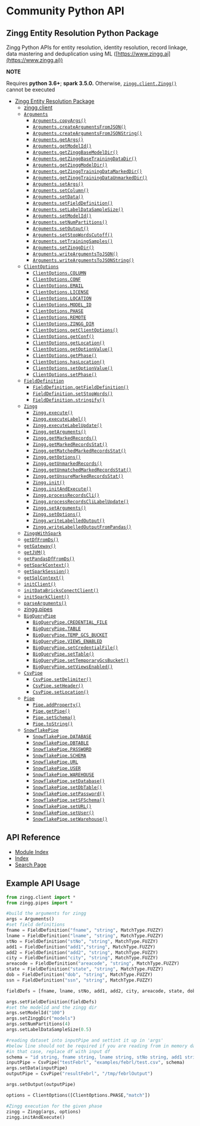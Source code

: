 # Community Python API

## Zingg Entity Resolution Python Package

Zingg Python APIs for entity resolution, identity resolution, record linkage, data mastering and deduplication using ML ([https://www.zingg.ai](https://www.zingg.ai))

**NOTE**

Requires **python 3.6+**; **spark 3.5.0.** Otherwise, [`zingg.client.Zingg()`](zingg.md#zingg.client.Zingg) cannot be executed

* [Zingg Entity Resolution Package](zingg.md)
  * [zingg.client](zingg.md#zingg-client)
  * [`Arguments`](zingg.md#zingg.client.Arguments)
    * [`Arguments.copyArgs()`](zingg.md#zingg.client.Arguments.copyArgs)
    * [`Arguments.createArgumentsFromJSON()`](zingg.md#zingg.client.Arguments.createArgumentsFromJSON)
    * [`Arguments.createArgumentsFromJSONString()`](zingg.md#zingg.client.Arguments.createArgumentsFromJSONString)
    * [`Arguments.getArgs()`](zingg.md#zingg.client.Arguments.getArgs)
    * [`Arguments.getModelId()`](zingg.md#zingg.client.Arguments.getModelId)
    * [`Arguments.getZinggBaseModelDir()`](zingg.md#zingg.client.Arguments.getZinggBaseModelDir)
    * [`Arguments.getZinggBaseTrainingDataDir()`](zingg.md#zingg.client.Arguments.getZinggBaseTrainingDataDir)
    * [`Arguments.getZinggModelDir()`](zingg.md#zingg.client.Arguments.getZinggModelDir)
    * [`Arguments.getZinggTrainingDataMarkedDir()`](zingg.md#zingg.client.Arguments.getZinggTrainingDataMarkedDir)
    * [`Arguments.getZinggTrainingDataUnmarkedDir()`](zingg.md#zingg.client.Arguments.getZinggTrainingDataUnmarkedDir)
    * [`Arguments.setArgs()`](zingg.md#zingg.client.Arguments.setArgs)
    * [`Arguments.setColumn()`](zingg.md#zingg.client.Arguments.setColumn)
    * [`Arguments.setData()`](zingg.md#zingg.client.Arguments.setData)
    * [`Arguments.setFieldDefinition()`](zingg.md#zingg.client.Arguments.setFieldDefinition)
    * [`Arguments.setLabelDataSampleSize()`](zingg.md#zingg.client.Arguments.setLabelDataSampleSize)
    * [`Arguments.setModelId()`](zingg.md#zingg.client.Arguments.setModelId)
    * [`Arguments.setNumPartitions()`](zingg.md#zingg.client.Arguments.setNumPartitions)
    * [`Arguments.setOutput()`](zingg.md#zingg.client.Arguments.setOutput)
    * [`Arguments.setStopWordsCutoff()`](zingg.md#zingg.client.Arguments.setStopWordsCutoff)
    * [`Arguments.setTrainingSamples()`](zingg.md#zingg.client.Arguments.setTrainingSamples)
    * [`Arguments.setZinggDir()`](zingg.md#zingg.client.Arguments.setZinggDir)
    * [`Arguments.writeArgumentsToJSON()`](zingg.md#zingg.client.Arguments.writeArgumentsToJSON)
    * [`Arguments.writeArgumentsToJSONString()`](zingg.md#zingg.client.Arguments.writeArgumentsToJSONString)
  * [`ClientOptions`](zingg.md#zingg.client.ClientOptions)
    * [`ClientOptions.COLUMN`](zingg.md#zingg.client.ClientOptions.COLUMN)
    * [`ClientOptions.CONF`](zingg.md#zingg.client.ClientOptions.CONF)
    * [`ClientOptions.EMAIL`](zingg.md#zingg.client.ClientOptions.EMAIL)
    * [`ClientOptions.LICENSE`](zingg.md#zingg.client.ClientOptions.LICENSE)
    * [`ClientOptions.LOCATION`](zingg.md#zingg.client.ClientOptions.LOCATION)
    * [`ClientOptions.MODEL_ID`](zingg.md#zingg.client.ClientOptions.MODEL\_ID)
    * [`ClientOptions.PHASE`](zingg.md#zingg.client.ClientOptions.PHASE)
    * [`ClientOptions.REMOTE`](zingg.md#zingg.client.ClientOptions.REMOTE)
    * [`ClientOptions.ZINGG_DIR`](zingg.md#zingg.client.ClientOptions.ZINGG\_DIR)
    * [`ClientOptions.getClientOptions()`](zingg.md#zingg.client.ClientOptions.getClientOptions)
    * [`ClientOptions.getConf()`](zingg.md#zingg.client.ClientOptions.getConf)
    * [`ClientOptions.getLocation()`](zingg.md#zingg.client.ClientOptions.getLocation)
    * [`ClientOptions.getOptionValue()`](zingg.md#zingg.client.ClientOptions.getOptionValue)
    * [`ClientOptions.getPhase()`](zingg.md#zingg.client.ClientOptions.getPhase)
    * [`ClientOptions.hasLocation()`](zingg.md#zingg.client.ClientOptions.hasLocation)
    * [`ClientOptions.setOptionValue()`](zingg.md#zingg.client.ClientOptions.setOptionValue)
    * [`ClientOptions.setPhase()`](zingg.md#zingg.client.ClientOptions.setPhase)
  * [`FieldDefinition`](zingg.md#zingg.client.FieldDefinition)
    * [`FieldDefinition.getFieldDefinition()`](zingg.md#zingg.client.FieldDefinition.getFieldDefinition)
    * [`FieldDefinition.setStopWords()`](zingg.md#zingg.client.FieldDefinition.setStopWords)
    * [`FieldDefinition.stringify()`](zingg.md#zingg.client.FieldDefinition.stringify)
  * [`Zingg`](zingg.md#zingg.client.Zingg)
    * [`Zingg.execute()`](zingg.md#zingg.client.Zingg.execute)
    * [`Zingg.executeLabel()`](zingg.md#zingg.client.Zingg.executeLabel)
    * [`Zingg.executeLabelUpdate()`](zingg.md#zingg.client.Zingg.executeLabelUpdate)
    * [`Zingg.getArguments()`](zingg.md#zingg.client.Zingg.getArguments)
    * [`Zingg.getMarkedRecords()`](zingg.md#zingg.client.Zingg.getMarkedRecords)
    * [`Zingg.getMarkedRecordsStat()`](zingg.md#zingg.client.Zingg.getMarkedRecordsStat)
    * [`Zingg.getMatchedMarkedRecordsStat()`](zingg.md#zingg.client.Zingg.getMatchedMarkedRecordsStat)
    * [`Zingg.getOptions()`](zingg.md#zingg.client.Zingg.getOptions)
    * [`Zingg.getUnmarkedRecords()`](zingg.md#zingg.client.Zingg.getUnmarkedRecords)
    * [`Zingg.getUnmatchedMarkedRecordsStat()`](zingg.md#zingg.client.Zingg.getUnmatchedMarkedRecordsStat)
    * [`Zingg.getUnsureMarkedRecordsStat()`](zingg.md#zingg.client.Zingg.getUnsureMarkedRecordsStat)
    * [`Zingg.init()`](zingg.md#zingg.client.Zingg.init)
    * [`Zingg.initAndExecute()`](zingg.md#zingg.client.Zingg.initAndExecute)
    * [`Zingg.processRecordsCli()`](zingg.md#zingg.client.Zingg.processRecordsCli)
    * [`Zingg.processRecordsCliLabelUpdate()`](zingg.md#zingg.client.Zingg.processRecordsCliLabelUpdate)
    * [`Zingg.setArguments()`](zingg.md#zingg.client.Zingg.setArguments)
    * [`Zingg.setOptions()`](zingg.md#zingg.client.Zingg.setOptions)
    * [`Zingg.writeLabelledOutput()`](zingg.md#zingg.client.Zingg.writeLabelledOutput)
    * [`Zingg.writeLabelledOutputFromPandas()`](zingg.md#zingg.client.Zingg.writeLabelledOutputFromPandas)
  * [`ZinggWithSpark`](zingg.md#zingg.client.ZinggWithSpark)
  * [`getDfFromDs()`](zingg.md#zingg.client.getDfFromDs)
  * [`getGateway()`](zingg.md#zingg.client.getGateway)
  * [`getJVM()`](zingg.md#zingg.client.getJVM)
  * [`getPandasDfFromDs()`](zingg.md#zingg.client.getPandasDfFromDs)
  * [`getSparkContext()`](zingg.md#zingg.client.getSparkContext)
  * [`getSparkSession()`](zingg.md#zingg.client.getSparkSession)
  * [`getSqlContext()`](zingg.md#zingg.client.getSqlContext)
  * [`initClient()`](zingg.md#zingg.client.initClient)
  * [`initDataBricksConectClient()`](zingg.md#zingg.client.initDataBricksConectClient)
  * [`initSparkClient()`](zingg.md#zingg.client.initSparkClient)
  * [`parseArguments()`](zingg.md#zingg.client.parseArguments)
  * [zingg.pipes](zingg.md#zingg-pipes)
  * [`BigQueryPipe`](zingg.md#zingg.pipes.BigQueryPipe)
    * [`BigQueryPipe.CREDENTIAL_FILE`](zingg.md#zingg.pipes.BigQueryPipe.CREDENTIAL\_FILE)
    * [`BigQueryPipe.TABLE`](zingg.md#zingg.pipes.BigQueryPipe.TABLE)
    * [`BigQueryPipe.TEMP_GCS_BUCKET`](zingg.md#zingg.pipes.BigQueryPipe.TEMP\_GCS\_BUCKET)
    * [`BigQueryPipe.VIEWS_ENABLED`](zingg.md#zingg.pipes.BigQueryPipe.VIEWS\_ENABLED)
    * [`BigQueryPipe.setCredentialFile()`](zingg.md#zingg.pipes.BigQueryPipe.setCredentialFile)
    * [`BigQueryPipe.setTable()`](zingg.md#zingg.pipes.BigQueryPipe.setTable)
    * [`BigQueryPipe.setTemporaryGcsBucket()`](zingg.md#zingg.pipes.BigQueryPipe.setTemporaryGcsBucket)
    * [`BigQueryPipe.setViewsEnabled()`](zingg.md#zingg.pipes.BigQueryPipe.setViewsEnabled)
  * [`CsvPipe`](zingg.md#zingg.pipes.CsvPipe)
    * [`CsvPipe.setDelimiter()`](zingg.md#zingg.pipes.CsvPipe.setDelimiter)
    * [`CsvPipe.setHeader()`](zingg.md#zingg.pipes.CsvPipe.setHeader)
    * [`CsvPipe.setLocation()`](zingg.md#zingg.pipes.CsvPipe.setLocation)
  * [`Pipe`](zingg.md#zingg.pipes.Pipe)
    * [`Pipe.addProperty()`](zingg.md#zingg.pipes.Pipe.addProperty)
    * [`Pipe.getPipe()`](zingg.md#zingg.pipes.Pipe.getPipe)
    * [`Pipe.setSchema()`](zingg.md#zingg.pipes.Pipe.setSchema)
    * [`Pipe.toString()`](zingg.md#zingg.pipes.Pipe.toString)
  * [`SnowflakePipe`](zingg.md#zingg.pipes.SnowflakePipe)
    * [`SnowflakePipe.DATABASE`](zingg.md#zingg.pipes.SnowflakePipe.DATABASE)
    * [`SnowflakePipe.DBTABLE`](zingg.md#zingg.pipes.SnowflakePipe.DBTABLE)
    * [`SnowflakePipe.PASSWORD`](zingg.md#zingg.pipes.SnowflakePipe.PASSWORD)
    * [`SnowflakePipe.SCHEMA`](zingg.md#zingg.pipes.SnowflakePipe.SCHEMA)
    * [`SnowflakePipe.URL`](zingg.md#zingg.pipes.SnowflakePipe.URL)
    * [`SnowflakePipe.USER`](zingg.md#zingg.pipes.SnowflakePipe.USER)
    * [`SnowflakePipe.WAREHOUSE`](zingg.md#zingg.pipes.SnowflakePipe.WAREHOUSE)
    * [`SnowflakePipe.setDatabase()`](zingg.md#zingg.pipes.SnowflakePipe.setDatabase)
    * [`SnowflakePipe.setDbTable()`](zingg.md#zingg.pipes.SnowflakePipe.setDbTable)
    * [`SnowflakePipe.setPassword()`](zingg.md#zingg.pipes.SnowflakePipe.setPassword)
    * [`SnowflakePipe.setSFSchema()`](zingg.md#zingg.pipes.SnowflakePipe.setSFSchema)
    * [`SnowflakePipe.setURL()`](zingg.md#zingg.pipes.SnowflakePipe.setURL)
    * [`SnowflakePipe.setUser()`](zingg.md#zingg.pipes.SnowflakePipe.setUser)
    * [`SnowflakePipe.setWarehouse()`](zingg.md#zingg.pipes.SnowflakePipe.setWarehouse)

## API Reference

* [Module Index](py-modindex.md)
* [Index](genindex.md)
* [Search Page](search.md)

## Example API Usage

```python
from zingg.client import *
from zingg.pipes import *

#build the arguments for zingg
args = Arguments()
#set field definitions
fname = FieldDefinition("fname", "string", MatchType.FUZZY)
lname = FieldDefinition("lname", "string", MatchType.FUZZY)
stNo = FieldDefinition("stNo", "string", MatchType.FUZZY)
add1 = FieldDefinition("add1","string", MatchType.FUZZY)
add2 = FieldDefinition("add2", "string", MatchType.FUZZY)
city = FieldDefinition("city", "string", MatchType.FUZZY)
areacode = FieldDefinition("areacode", "string", MatchType.FUZZY)
state = FieldDefinition("state", "string", MatchType.FUZZY)
dob = FieldDefinition("dob", "string", MatchType.FUZZY)
ssn = FieldDefinition("ssn", "string", MatchType.FUZZY)

fieldDefs = [fname, lname, stNo, add1, add2, city, areacode, state, dob, ssn]

args.setFieldDefinition(fieldDefs)
#set the modelid and the zingg dir
args.setModelId("100")
args.setZinggDir("models")
args.setNumPartitions(4)
args.setLabelDataSampleSize(0.5)

#reading dataset into inputPipe and settint it up in 'args'
#below line should not be required if you are reading from in memory dataset
#in that case, replace df with input df
schema = "id string, fname string, lname string, stNo string, add1 string, add2 string, city string, areacode string, state string, dob string, ssn  string"
inputPipe = CsvPipe("testFebrl", "examples/febrl/test.csv", schema)
args.setData(inputPipe)
outputPipe = CsvPipe("resultFebrl", "/tmp/febrlOutput")

args.setOutput(outputPipe)

options = ClientOptions([ClientOptions.PHASE,"match"])

#Zingg execution for the given phase
zingg = Zingg(args, options)
zingg.initAndExecute()
```
